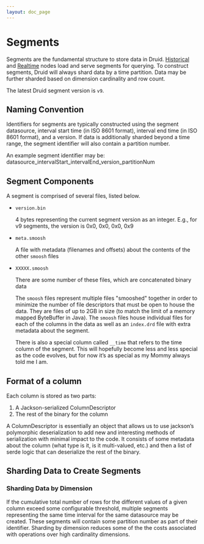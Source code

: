 ```yaml
---
layout: doc_page
---
```

Segments
========

Segments are the fundamental structure to store data in Druid. [Historical](Historical.html) and [Realtime](Realtime.html) nodes load and serve segments for querying. To construct segments, Druid will always shard data by a time partition. Data may be further sharded based on dimension cardinality and row count.

The latest Druid segment version is `v9`.

Naming Convention
-----------------

Identifiers for segments are typically constructed using the segment datasource, interval start time (in ISO 8601 format), interval end time (in ISO 8601 format), and a version. If data is additionally sharded beyond a time range, the segment identifier will also contain a partition number.

An example segment identifier may be:
datasource_intervalStart_intervalEnd_version_partitionNum

Segment Components
------------------

A segment is comprised of several files, listed below.

* `version.bin`

    4 bytes representing the current segment version as an integer. E.g., for v9 segments, the version is 0x0, 0x0, 0x0, 0x9

* `meta.smoosh`

    A file with metadata (filenames and offsets) about the contents of the other `smoosh` files

* `XXXXX.smoosh`

    There are some number of these files, which are concatenated binary data

    The `smoosh` files represent multiple files "smooshed" together in order to minimize the number of file descriptors that must be open to house the data. They are files of up to 2GB in size (to match the limit of a memory mapped ByteBuffer in Java). The `smoosh` files house individual files for each of the columns in the data as well as an `index.drd` file with extra metadata about the segment.

    There is also a special column called `__time` that refers to the time column of the segment. This will hopefully become less and less special as the code evolves, but for now it’s as special as my Mommy always told me I am.

Format of a column
------------------

Each column is stored as two parts:

1.  A Jackson-serialized ColumnDescriptor
2.  The rest of the binary for the column

A ColumnDescriptor is essentially an object that allows us to use jackson’s polymorphic deserialization to add new and interesting methods of serialization with minimal impact to the code. It consists of some metadata about the column (what type is it, is it multi-valued, etc.) and then a list of serde logic that can deserialize the rest of the binary.

Sharding Data to Create Segments
--------------------------------

### Sharding Data by Dimension

If the cumulative total number of rows for the different values of a given column exceed some configurable threshold, multiple segments representing the same time interval for the same datasource may be created. These segments will contain some partition number as part of their identifier. Sharding by dimension reduces some of the the costs associated with operations over high cardinality dimensions.
